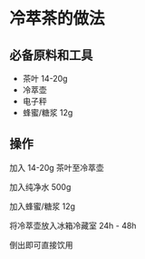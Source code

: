 
# 冷萃茶的做法


## 必备原料和工具

- 茶叶 14-20g
- 冷萃壶
- 电子秤
- 蜂蜜/糖浆 12g


## 操作

加入 14-20g 茶叶至冷萃壶

加入纯净水 500g

加入蜂蜜/糖浆 12g

将冷萃壶放入冰箱冷藏室 24h - 48h

倒出即可直接饮用

